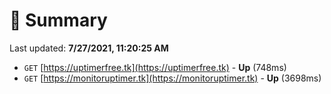 # 📖 Summary
Last updated: **7/27/2021, 11:20:25 AM**

- `GET` [https://uptimerfree.tk](https://uptimerfree.tk) - **Up** (748ms)
- `GET` [https://monitoruptimer.tk](https://monitoruptimer.tk) - **Up** (3698ms)
